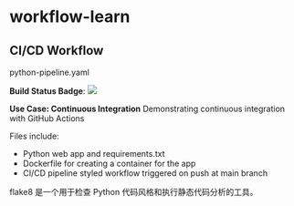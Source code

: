 # workflow-learn


## CI/CD Workflow
python-pipeline.yaml  

**Build Status Badge**: ![](https://github.com/gaomingyang/workflow-learn/workflows/Python%20Application%20Pipeline/badge.svg)

**Use Case: Continuous Integration**
Demonstrating continuous integration with GitHub Actions

Files include:

- Python web app and requirements.txt
- Dockerfile for creating a container for the app
- CI/CD pipeline styled workflow triggered on push at main branch


flake8 是一个用于检查 Python 代码风格和执行静态代码分析的工具。
